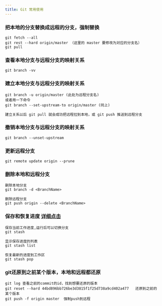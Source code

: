 ```yaml
---
title: Git 常用使用
---
```




### 把本地的分支替换成远程的分支，强制替换

```
git fetch --all
git rest --hard origin/master （这里的 master 要修改为对应的分支名）
git pull
```

### 查看本地分支与远程分支的映射关系

```
git branch -vv
```

### 建立本地分支与远程分支的映射关系

```
git branch -u origin/master (此处为远程分支名)
或者用一下命令
git branch --set-upstream-to origin/master (同上)

建立关系以后 git pull 就会成功把远程拉到本地，或 git push 推送到远程分支
```

### 撤销本地分支与远程分支的映射关系

```
git branch --unset-upstream
```

### 更新远程分支

```
git remote update origin --prune
```

### 删除本地和远程分支

```
删除本地分支
git branch -d <BranchName>

删除远程分支
git push origin --delete <BranchName>

```

###  保存和恢复进度 	[详细点击](https://blog.csdn.net/daguanjia11/article/details/73810577)

```
保存当前工作进度,运行后可以切换分支
git stash

显示保存进度的列表
git stash list

恢复最新的进度到工作区
git stash pop
```

### git还原到之前某个版本，本地和远程都还原

```
git log 查看之前的commit的id，找到想要还原的版本
git reset --hard 44bd896bb726be3d3815f1f25d738a9cd402a477   还原到之前的某个版本
git push -f origin master  强制push到远程
```

